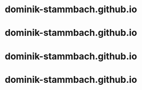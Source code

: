 # dominik-stammbach.github.io
# dominik-stammbach.github.io
# dominik-stammbach.github.io
# dominik-stammbach.github.io
